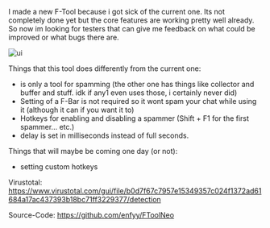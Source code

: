 I made a new F-Tool because i got sick of the current one. Its not completely done yet but the core features are working pretty well already.
So now im looking for testers that can give me feedback on what could be improved or what bugs there are.

![ui](https://i.gyazo.com/4cb7a9a0d3ba87a0a797dc8ded040c78.png)

Things that this tool does differently from the current one:
- is only a tool for spamming (the other one has things like collector and buffer and stuff. idk if any1 even uses those, i certainly never did)
- Setting of a F-Bar is not required so it wont spam your chat while using it (although it can if you want it to)
- Hotkeys for enabling and disabling a spammer (Shift + F1 for the first spammer... etc.)
- delay is set in milliseconds instead of full seconds.

Things that will maybe be coming one day (or not):
- setting custom hotkeys



Virustotal: https://www.virustotal.com/gui/file/b0d7f67c7957e15349357c024f1372ad61684a17ac437393b18bc71ff3229377/detection

Source-Code: https://github.com/enfyy/FToolNeo
